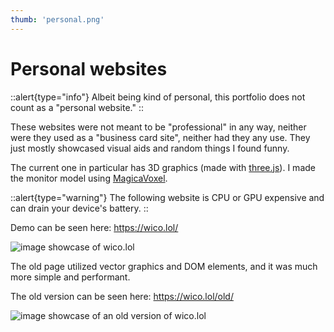 ```yaml
---
thumb: 'personal.png'
---
```


# Personal websites
::alert{type="info"}
Albeit being kind of personal, this portfolio does not count as a "personal website."
::

These websites were not meant to be "professional" in any way, neither were they
used as a "business card site", neither had they any use. They just mostly showcased
visual aids and random things I found funny.

The current one in particular has 3D graphics (made with [three.js](https://threejs.org)).
I made the monitor model using [MagicaVoxel](https://ephtracy.github.io).

::alert{type="warning"}
The following website is CPU or GPU expensive and can drain your device's battery.
::

Demo can be seen here: https://wico.lol/

![image showcase of wico.lol](/images/wico.lol.png)

The old page utilized vector graphics and DOM elements, and it was much more simple and
performant.

The old version can be seen here: https://wico.lol/old/

![image showcase of an old version of wico.lol](/images/old_wico.lol.png)